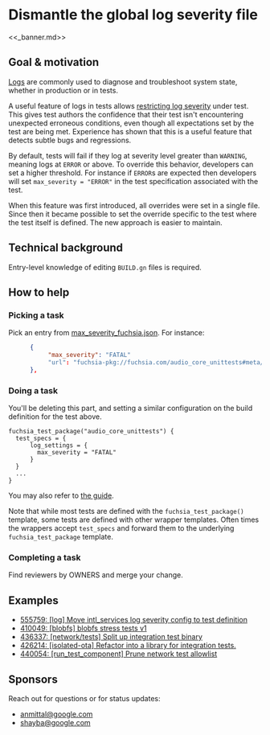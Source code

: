 # Dismantle the global log severity file

<<_banner.md>>

## Goal & motivation

[Logs][logs] are commonly used to diagnose and troubleshoot system state,
whether in production or in tests.

A useful feature of logs in tests allows [restricting log severity][logs-tests]
under test. This gives test authors the confidence that their test isn't
encountering unexpected erroneous conditions, even though all expectations set
by the test are being met. Experience has shown that this is a useful feature
that detects subtle bugs and regressions.

By default, tests will fail if they log at severity level greater than
`WARNING`, meaning logs at `ERROR` or above.
To override this behavior, developers can set a higher threshold. For instance
if `ERROR`s are expected then developers will set `max_severity = "ERROR"` in
the test specification associated with the test.

When this feature was first introduced, all overrides were set in a
single file. Since then it became possible to set the
override specific to the test where the test itself is defined. The new approach
is easier to maintain.

## Technical background

Entry-level knowledge of editing `BUILD.gn` files is required.

## How to help

### Picking a task

Pick an entry from [max_severity_fuchsia.json][max-severity-json].
For instance:

```json
      {
           "max_severity": "FATAL"
           "url": "fuchsia-pkg://fuchsia.com/audio_core_unittests#meta/audio_core_unittests.cm"
      },
```

### Doing a task

You'll be deleting this part, and setting a similar configuration on the build
definition for the test above.

```gn
fuchsia_test_package("audio_core_unittests") {
  test_specs = {
      log_settings = {
        max_severity = "FATAL"
      }
  }
  ...
}
```

You may also refer to [the guide][logs-tests].

Note that while most tests are defined with the `fuchsia_test_package()`
template, some tests are defined with other wrapper templates. Often times the
wrappers accept `test_specs` and forward them to the underlying
`fuchsia_test_package` template.

### Completing a task

Find reviewers by OWNERS and merge your change.

## Examples

* [555759: \[log\] Move intl_services log severity config to test definition](https://fuchsia-review.googlesource.com/c/fuchsia/+/555759)
* [410049: \[blobfs\] blobfs stress tests v1](https://fuchsia-review.googlesource.com/c/fuchsia/+/410049)
* [436337: \[network/tests\] Split up integration test binary](https://fuchsia-review.googlesource.com/c/fuchsia/+/436337)
* [426214: \[isolated-ota\] Refactor into a library for integration tests.](https://fuchsia-review.googlesource.com/c/fuchsia/+/426214)
* [440054: \[run_test_component\] Prune network test allowlist](https://fuchsia-review.googlesource.com/c/fuchsia/+/440054)

## Sponsors

Reach out for questions or for status updates:

* <anmittal@google.com>
* <shayba@google.com>

[logs]: /docs/concepts/components/diagnostics/README.md#logs
[logs-tests]: /docs/development/diagnostics/test_and_logs.md
[max-severity-json]: https://fuchsia.googlesource.com/fuchsia/+/589aecf5a99689e33621137355b79dcebf6e0c48/garnet/bin/run_test_component/max_severity_fuchsia.json
